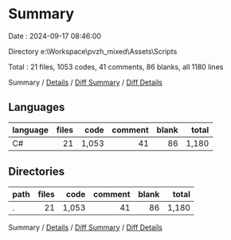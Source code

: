 # Summary

Date : 2024-09-17 08:46:00

Directory e:\\Workspace\\pvzh_mixed\\Assets\\Scripts

Total : 21 files,  1053 codes, 41 comments, 86 blanks, all 1180 lines

Summary / [Details](details.md) / [Diff Summary](diff.md) / [Diff Details](diff-details.md)

## Languages
| language | files | code | comment | blank | total |
| :--- | ---: | ---: | ---: | ---: | ---: |
| C# | 21 | 1,053 | 41 | 86 | 1,180 |

## Directories
| path | files | code | comment | blank | total |
| :--- | ---: | ---: | ---: | ---: | ---: |
| . | 21 | 1,053 | 41 | 86 | 1,180 |

Summary / [Details](details.md) / [Diff Summary](diff.md) / [Diff Details](diff-details.md)